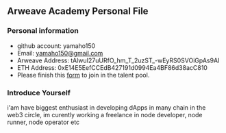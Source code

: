 ## Arweave Academy Personal File

### Personal information

- github account: yamaho150
- Email: yamaho150@gmail.com
- Arweave Address: tAlwuI27uURfO_hm_T_2uzST_-wEyRS0SVOiGpAs9AI
- ETH Address: 0xE14E5EefCCEdB427191d0994Ea4BF86d38acC810
- Please finish this [form](https://docs.google.com/forms/d/e/1FAIpQLSfWA5fIIcBgmRppm3jNz5vmf9Mai_QMVil-2pO4r7YKn_Zhtw/viewform?usp=sf_link) to join in the talent pool.

### Introduce Yourself
 i'am have biggest enthusiast in developing dApps in many chain in the web3 circle, im curently working a freelance in node developer, node runner, node operator etc

